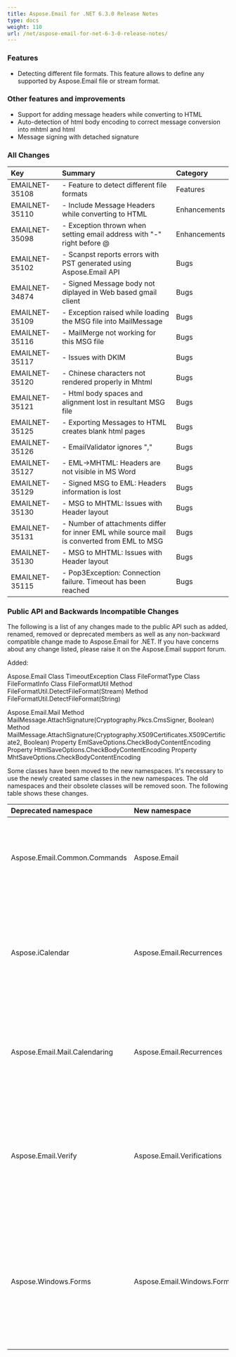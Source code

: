 ```yaml
---
title: Aspose.Email for .NET 6.3.0 Release Notes
type: docs
weight: 110
url: /net/aspose-email-for-net-6-3-0-release-notes/
---
```


### **Features**
- Detecting different file formats. This feature allows to define any supported by Aspose.Email file or stream format.
### **Other features and improvements**
- Support for adding message headers while converting to HTML
- Auto-detection of html body encoding to correct message conversion into mhtml and html
- Message signing with detached signature
### **All Changes**

|**Key** |**Summary** |**Category** |
| :- | :- | :- |
|EMAILNET-35108 |- Feature to detect different file formats|Features |
|EMAILNET-35110 |- Include Message Headers while converting to HTML|Enhancements |
|EMAILNET-35098 |- Exception thrown when setting email address with "-" right before @|Enhancements |
|EMAILNET-35102 |- Scanpst reports errors with PST generated using Aspose.Email API|Bugs |
|EMAILNET-34874 |- Signed Message body not diplayed in Web based gmail client|Bugs |
|EMAILNET-35109 |- Exception raised while loading the MSG file into MailMessage|Bugs |
|EMAILNET-35116 |- MailMerge not working for this MSG file|Bugs |
|EMAILNET-35117 |- Issues with DKIM|Bugs |
|EMAILNET-35120 |- Chinese characters not rendered properly in Mhtml|Bugs |
|EMAILNET-35121 |- Html body spaces and alignment lost in resultant MSG file|Bugs |
|EMAILNET-35125 |- Exporting Messages to HTML creates blank html pages|Bugs |
|EMAILNET-35126 |- EmailValidator ignores ","|Bugs |
|EMAILNET-35127 |- EML->MHTML: Headers are not visible in MS Word|Bugs |
|EMAILNET-35129 |- Signed MSG to EML: Headers information is lost|Bugs |
|EMAILNET-35130 |- MSG to MHTML: Issues with Header layout|Bugs |
|EMAILNET-35131 |- Number of attachments differ for inner EML while source mail is converted from EML to MSG|Bugs |
|EMAILNET-35130 |- MSG to MHTML: Issues with Header layout|Bugs |
|EMAILNET-35115 |- Pop3Exception: Connection failure. Timeout has been reached|Bugs |
### **Public API and Backwards Incompatible Changes**
The following is a list of any changes made to the public API such as added, renamed, removed or deprecated members as well as any non-backward compatible change made to Aspose.Email for .NET. If you have concerns about any change listed, please raise it on the Aspose.Email support forum.

Added:

Aspose.Email
Class TimeoutException
Class FileFormatType
Class FileFormatInfo
Class FileFormatUtil
Method FileFormatUtil.DetectFileFormat(Stream)
Method FileFormatUtil.DetectFileFormat(String)

Aspose.Email.Mail
Method MailMessage.AttachSignature(Cryptography.Pkcs.CmsSigner, Boolean)
Method MailMessage.AttachSignature(Cryptography.X509Certificates.X509Certificate2, Boolean)
Property EmlSaveOptions.CheckBodyContentEncoding
Property HtmlSaveOptions.CheckBodyContentEncoding
Property MhtSaveOptions.CheckBodyContentEncoding

Some classes have been moved to the new namespaces. It's necessary to use the newly created same classes in the new namespaces.
The old namespaces and their obsolete classes will be removed soon.
The following table shows these changes.

|**Deprecated namespace**|**New namespace** |**Moved namespace members**|
| :- | :- | :- |
|Aspose.Email.Common.Commands |Aspose.Email |Classes: <br>AsyncCommand, <br>ResultEventArgs, <br>CommandStatus <br>Interfaces: <br>IAsyncCommand, <br>ICommand, <br>Enumerations, <br>AsyncCommandResults |
|Aspose.iCalendar |Aspose.Email.Recurrences |Classes: <br>ByDay, <br>ByDayCollection, <br>ByNumberCollection, <br>DateCollection, <br>RecurrencePattern (renamed to CalendarRecurrence), <br>RecurrenceRule, <br>RecurrenceRuleCollection <br>Enumerations: <br>EndType <br>Frequency |
|Aspose.Email.Mail.Calendaring |Aspose.Email.Recurrences |Classes: <br>DailyRecurrencePattern, <br>MonthlyRecurrencePattern, <br>RecurrencePattern, <br>WeeklyRecurrencePattern, <br>YearlyRecurrencePattern <br>Enumerations: <br>CalendarDay, <br>CalendarMonth, <br>DayPosition |
|Aspose.Email.Verify |Aspose.Email.Verifications |Classes: <br>DomainValidatingEventArgs, <br>EmailValidator, <br>MailServerValidatingEventArgs, <br>SyntaxValidatingEventArgs, <br>ValidationResult <br>Delegates: <br>DomainValidatingEventHandler, <br>MailServerValidatingEventHandler, <br>SyntaxValidatingEventHandler <br>Enumerations: <br>ValidationPolicy, <br>ValidationResponseCode |
|Aspose.Windows.Forms |Aspose.Email.Windows.Forms |Classes: <br>FileDataObject, <br>FileDataObjectCollection, <br>FileDragEventArgs, <br>FileDropTargetManager, <br>FileDropTargetPanel, <br>MailClientAgent, <br>Recipient, <br>RecipientCollection <br>Interfaces <br>IFileDropTargetControl, <br>Delegates, <br>FileDragEventHandler <br>Enumerations: <br>RecipientType |

